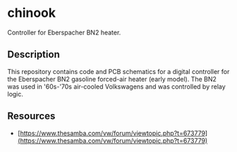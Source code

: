 # chinook
Controller for Eberspacher BN2 heater.

## Description
This repository contains code and PCB schematics for a digital controller for the Eberspacher BN2 gasoline forced-air heater (early model). The BN2 was used in '60s-'70s air-cooled Volkswagens and was controlled by relay logic.

## Resources
* [https://www.thesamba.com/vw/forum/viewtopic.php?t=673779](https://www.thesamba.com/vw/forum/viewtopic.php?t=673779)
